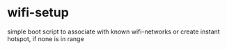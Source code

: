 # wifi-setup
simple boot script to associate with known wifi-networks or create instant hotspot, if none is in range
